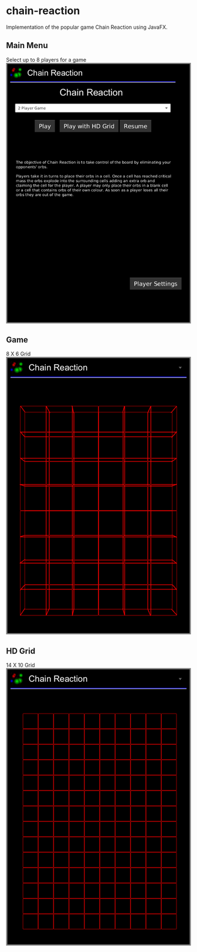 # chain-reaction
Implementation of the popular game Chain Reaction using JavaFX.
## Main Menu 
Select up to 8 players for a game
![Alt text](ui_images/MainMenu.png?raw=true "Main Menu")

## Game 
8 X 6 Grid
![Alt text](ui_images/Game.png?raw=true "Regulat Game")

## HD Grid 
14 X 10 Grid 
![Alt text](ui_images/HD-Grid.png?raw=true "HD Grid")
